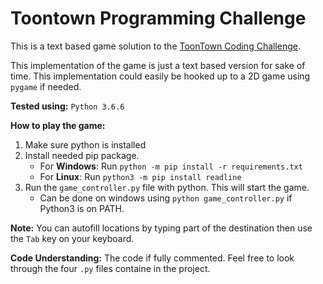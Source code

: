# Toontown Programming Challenge

This is a text based game solution to the [ToonTown Coding Challenge](Programming_Application_Challenge.pdf).

This implementation of the game is just a text based version for sake of time. This implementation could easily be hooked up to a 2D game using `pygame` if needed.

**Tested using:** `Python 3.6.6`

**How to play the game:**
1) Make sure python is installed
2) Install needed pip package.
    * For **Windows**: Run `python -m pip install -r requirements.txt`
    * For **Linux**: Run `python3 -m pip install readline`
3) Run the `game_controller.py` file with python. This will start the game.
    * Can be done on windows using `python game_controller.py` if Python3 is on PATH.

**Note:** You can autofill locations by typing part of the destination then use the `Tab` key on your keyboard.

**Code Understanding:**
The code if fully commented. Feel free to look through the four `.py` files containe in the project.